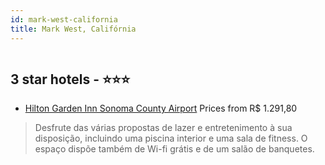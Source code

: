 ```yaml
---
id: mark-west-california
title: Mark West, Califórnia
---
```


<center><img src="https://i.travelapi.com/hotels/2000000/1870000/1865900/1865821/a4fb6791_z.jpg" alt="" /></center>


##  3 star hotels - ⭐️⭐️⭐️

-    [Hilton Garden Inn Sonoma County Airport](https://www.hurb.com/br/aud/https://www.hurb.com/br/hotels/mark-west/hilton-garden-inn-sonoma-county-airport-HT-8W7F?cmp=18055) Prices from R$ 1.291,80
   > Desfrute das várias propostas de lazer e entretenimento à sua disposição, incluindo uma piscina interior e uma sala de fitness. O espaço dispõe também de Wi-fi grátis e de um salão de banquetes.
